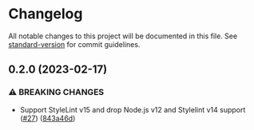 # Changelog

All notable changes to this project will be documented in this file. See [standard-version](https://github.com/conventional-changelog/standard-version) for commit guidelines.

## 0.2.0 (2023-02-17)

### ⚠ BREAKING CHANGES

- Support StyleLint v15 and drop Node.js v12 and Stylelint v14 support ([#27](https://github.com/cybozu/stylelint-config/issues/27)) ([843a46d](https://github.com/cybozu/stylelint-config/commit/843a46dbe13c62f3b999bd3e661ba72b953d08fb))
